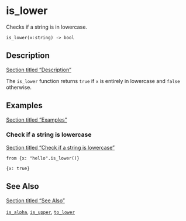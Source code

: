 # is_lower

Checks if a string is in lowercase.

```tql
is_lower(x:string) -> bool
```

## Description

[Section titled “Description”](#description)

The `is_lower` function returns `true` if `x` is entirely in lowercase and `false` otherwise.

## Examples

[Section titled “Examples”](#examples)

### Check if a string is lowercase

[Section titled “Check if a string is lowercase”](#check-if-a-string-is-lowercase)

```tql
from {x: "hello".is_lower()}
```

```tql
{x: true}
```

## See Also

[Section titled “See Also”](#see-also)

[`is_alpha`](/reference/functions/is_alpha), [`is_upper`](/reference/functions/is_upper), [`to_lower`](/reference/functions/to_lower)